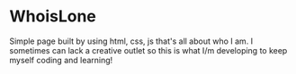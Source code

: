 # WhoisLone
Simple page built by using html, css, js that's all about who I am. I sometimes can lack a creative outlet so this is what I/m developing to keep myself coding and learning!
